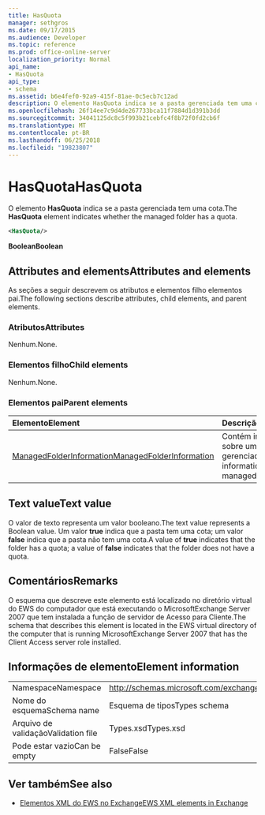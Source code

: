 ```yaml
---
title: HasQuota
manager: sethgros
ms.date: 09/17/2015
ms.audience: Developer
ms.topic: reference
ms.prod: office-online-server
localization_priority: Normal
api_name:
- HasQuota
api_type:
- schema
ms.assetid: b6e4fef0-92a9-415f-81ae-0c5ecb7c12ad
description: O elemento HasQuota indica se a pasta gerenciada tem uma cota.
ms.openlocfilehash: 26f14ee7c9d4de267733bca11f7884d1d391b3dd
ms.sourcegitcommit: 34041125dc8c5f993b21cebfc4f8b72f0fd2cb6f
ms.translationtype: MT
ms.contentlocale: pt-BR
ms.lasthandoff: 06/25/2018
ms.locfileid: "19823807"
---
```

# <a name="hasquota"></a><span data-ttu-id="9a685-103">HasQuota</span><span class="sxs-lookup"><span data-stu-id="9a685-103">HasQuota</span></span>

<span data-ttu-id="9a685-104">O elemento **HasQuota** indica se a pasta gerenciada tem uma cota.</span><span class="sxs-lookup"><span data-stu-id="9a685-104">The **HasQuota** element indicates whether the managed folder has a quota.</span></span> 
  
```xml
<HasQuota/>
```

 <span data-ttu-id="9a685-105">**Boolean**</span><span class="sxs-lookup"><span data-stu-id="9a685-105">**Boolean**</span></span>
## <a name="attributes-and-elements"></a><span data-ttu-id="9a685-106">Attributes and elements</span><span class="sxs-lookup"><span data-stu-id="9a685-106">Attributes and elements</span></span>

<span data-ttu-id="9a685-107">As seções a seguir descrevem os atributos e elementos filho elementos pai.</span><span class="sxs-lookup"><span data-stu-id="9a685-107">The following sections describe attributes, child elements, and parent elements.</span></span>
  
### <a name="attributes"></a><span data-ttu-id="9a685-108">Atributos</span><span class="sxs-lookup"><span data-stu-id="9a685-108">Attributes</span></span>

<span data-ttu-id="9a685-109">Nenhum.</span><span class="sxs-lookup"><span data-stu-id="9a685-109">None.</span></span>
  
### <a name="child-elements"></a><span data-ttu-id="9a685-110">Elementos filho</span><span class="sxs-lookup"><span data-stu-id="9a685-110">Child elements</span></span>

<span data-ttu-id="9a685-111">Nenhum.</span><span class="sxs-lookup"><span data-stu-id="9a685-111">None.</span></span>
  
### <a name="parent-elements"></a><span data-ttu-id="9a685-112">Elementos pai</span><span class="sxs-lookup"><span data-stu-id="9a685-112">Parent elements</span></span>

|<span data-ttu-id="9a685-113">**Elemento**</span><span class="sxs-lookup"><span data-stu-id="9a685-113">**Element**</span></span>|<span data-ttu-id="9a685-114">**Descrição**</span><span class="sxs-lookup"><span data-stu-id="9a685-114">**Description**</span></span>|
|:-----|:-----|
|[<span data-ttu-id="9a685-115">ManagedFolderInformation</span><span class="sxs-lookup"><span data-stu-id="9a685-115">ManagedFolderInformation</span></span>](managedfolderinformation.md) <br/> |<span data-ttu-id="9a685-116">Contém informações sobre uma pasta gerenciada.</span><span class="sxs-lookup"><span data-stu-id="9a685-116">Contains information about a managed folder.</span></span>  <br/> |
   
## <a name="text-value"></a><span data-ttu-id="9a685-117">Text value</span><span class="sxs-lookup"><span data-stu-id="9a685-117">Text value</span></span>

<span data-ttu-id="9a685-118">O valor de texto representa um valor booleano.</span><span class="sxs-lookup"><span data-stu-id="9a685-118">The text value represents a Boolean value.</span></span> <span data-ttu-id="9a685-119">Um valor **true** indica que a pasta tem uma cota; um valor **false** indica que a pasta não tem uma cota.</span><span class="sxs-lookup"><span data-stu-id="9a685-119">A value of **true** indicates that the folder has a quota; a value of **false** indicates that the folder does not have a quota.</span></span> 
  
## <a name="remarks"></a><span data-ttu-id="9a685-120">Comentários</span><span class="sxs-lookup"><span data-stu-id="9a685-120">Remarks</span></span>

<span data-ttu-id="9a685-121">O esquema que descreve este elemento está localizado no diretório virtual do EWS do computador que está executando o MicrosoftExchange Server 2007 que tem instalada a função de servidor de Acesso para Cliente.</span><span class="sxs-lookup"><span data-stu-id="9a685-121">The schema that describes this element is located in the EWS virtual directory of the computer that is running MicrosoftExchange Server 2007 that has the Client Access server role installed.</span></span>
  
## <a name="element-information"></a><span data-ttu-id="9a685-122">Informações de elemento</span><span class="sxs-lookup"><span data-stu-id="9a685-122">Element information</span></span>

|||
|:-----|:-----|
|<span data-ttu-id="9a685-123">Namespace</span><span class="sxs-lookup"><span data-stu-id="9a685-123">Namespace</span></span>  <br/> |http://schemas.microsoft.com/exchange/services/2006/types  <br/> |
|<span data-ttu-id="9a685-124">Nome do esquema</span><span class="sxs-lookup"><span data-stu-id="9a685-124">Schema name</span></span>  <br/> |<span data-ttu-id="9a685-125">Esquema de tipos</span><span class="sxs-lookup"><span data-stu-id="9a685-125">Types schema</span></span>  <br/> |
|<span data-ttu-id="9a685-126">Arquivo de validação</span><span class="sxs-lookup"><span data-stu-id="9a685-126">Validation file</span></span>  <br/> |<span data-ttu-id="9a685-127">Types.xsd</span><span class="sxs-lookup"><span data-stu-id="9a685-127">Types.xsd</span></span>  <br/> |
|<span data-ttu-id="9a685-128">Pode estar vazio</span><span class="sxs-lookup"><span data-stu-id="9a685-128">Can be empty</span></span>  <br/> |<span data-ttu-id="9a685-129">False</span><span class="sxs-lookup"><span data-stu-id="9a685-129">False</span></span>  <br/> |
   
## <a name="see-also"></a><span data-ttu-id="9a685-130">Ver também</span><span class="sxs-lookup"><span data-stu-id="9a685-130">See also</span></span>



- [<span data-ttu-id="9a685-131">Elementos XML do EWS no Exchange</span><span class="sxs-lookup"><span data-stu-id="9a685-131">EWS XML elements in Exchange</span></span>](ews-xml-elements-in-exchange.md)

